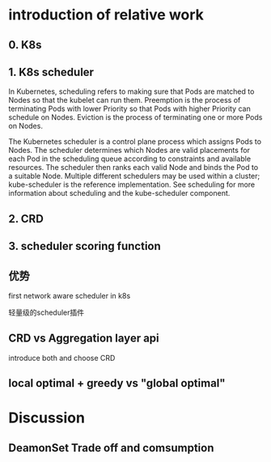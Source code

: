 
# introduction of relative work

## 0. K8s

## 1. K8s scheduler
In Kubernetes, scheduling refers to making sure that Pods are matched to Nodes so that the kubelet can run them. Preemption is the process of terminating Pods with lower Priority so that Pods with higher Priority can schedule on Nodes. Eviction is the process of terminating one or more Pods on Nodes.


The Kubernetes scheduler is a control plane process which assigns Pods to Nodes. The scheduler determines which Nodes are valid placements for each Pod in the scheduling queue according to constraints and available resources. The scheduler then ranks each valid Node and binds the Pod to a suitable Node. Multiple different schedulers may be used within a cluster; kube-scheduler is the reference implementation. See scheduling for more information about scheduling and the kube-scheduler component.


## 2. CRD

## 3. scheduler scoring function

## 优势

first network aware scheduler in k8s

轻量级的scheduler插件

## CRD vs Aggregation layer api

introduce both and choose CRD

## local optimal + greedy vs "global optimal"


# Discussion

## DeamonSet Trade off and comsumption

